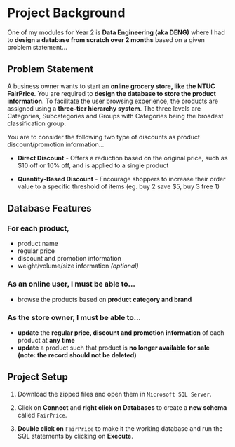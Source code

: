 # Project Background
One of my modules for Year 2 is **Data Engineering (aka DENG)** where I had to **design a database from scratch over 2 months** based on a given problem statement...

## Problem Statement
A business owner wants to start an **online grocery store, like the NTUC FairPrice**. You are required to **design the database to store the product information**. To facilitate the user browsing experience, the products are assigned using a **three-tier hierarchy system**. The three levels are Categories, Subcategories and Groups with Categories being the broadest classification group. 

You are to consider the following two type of discounts as product discount/promotion information... 

- **Direct Discount** - Offers a reduction based on the original price, such as $10 off or 10% off, and is applied to a single product

- **Quantity-Based Discount** - Encourage shoppers to increase their order value to a specific threshold of items (eg. buy 2 save $5, buy 3 free 1)

## Database Features

### For each product,

- product name 
- regular price 
- discount and promotion information
- weight/volume/size information _(optional)_

### As an online user, I must be able to... 

- browse the products based on **product category and brand**

### As the store owner, I must be able to...

- **update** the **regular price, discount and promotion information** of each product at **any time**
- **update** a product such that product is **no longer available for sale (note: the record should not be deleted)**

## Project Setup
1. Download the zipped files and open them in `Microsoft SQL Server`.

2. Click on **Connect** and **right click on Databases** to create a **new schema** called `FairPrice`.

3. **Double click on** `FairPrice` to make it the working database and run the SQL statements by clicking on **Execute**.
